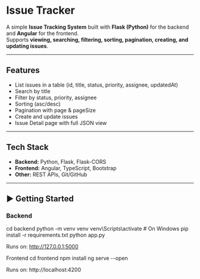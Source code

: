 
# Issue Tracker

A simple **Issue Tracking System** built with **Flask (Python)** for the backend and **Angular** for the frontend.  
Supports **viewing, searching, filtering, sorting, pagination, creating, and updating issues**.  

---

## Features
- List issues in a table (id, title, status, priority, assignee, updatedAt)  
- Search by title  
- Filter by status, priority, assignee  
- Sorting (asc/desc)  
- Pagination with page & pageSize  
- Create and update issues  
- Issue Detail page with full JSON view  

---

## Tech Stack
- **Backend:** Python, Flask, Flask-CORS  
- **Frontend:** Angular, TypeScript, Bootstrap  
- **Other:** REST APIs, Git/GitHub  

---

## ▶️ Getting Started

### Backend

cd backend
python -m venv venv
venv\Scripts\activate   # On Windows
pip install -r requirements.txt
python app.py



Runs on: http://127.0.0.1:5000



Frontend
cd frontend
npm install
ng serve --open

Runs on: http://localhost:4200
